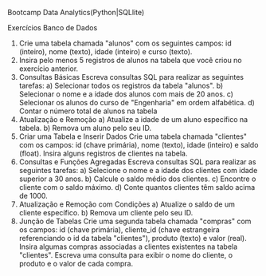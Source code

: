 Bootcamp Data Analytics(Python|SQLlite)

Exercícios Banco de Dados
1. Crie uma tabela chamada "alunos" com os seguintes campos: id
(inteiro), nome (texto), idade (inteiro) e curso (texto).
2. Insira pelo menos 5 registros de alunos na tabela que você criou no
exercício anterior.
3. Consultas Básicas
Escreva consultas SQL para realizar as seguintes tarefas:
a) Selecionar todos os registros da tabela "alunos".
b) Selecionar o nome e a idade dos alunos com mais de 20 anos.
c) Selecionar os alunos do curso de "Engenharia" em ordem
alfabética.
d) Contar o número total de alunos na tabela
4. Atualização e Remoção
a) Atualize a idade de um aluno específico na tabela.
b) Remova um aluno pelo seu ID.
5. Criar uma Tabela e Inserir Dados
Crie uma tabela chamada "clientes" com os campos: id (chave
primária), nome (texto), idade (inteiro) e saldo (float). Insira alguns
registros de clientes na tabela.
6. Consultas e Funções Agregadas
Escreva consultas SQL para realizar as seguintes tarefas:
a) Selecione o nome e a idade dos clientes com idade superior a
30 anos.
b) Calcule o saldo médio dos clientes.
c) Encontre o cliente com o saldo máximo.
d) Conte quantos clientes têm saldo acima de 1000.
7. Atualização e Remoção com Condições
a) Atualize o saldo de um cliente específico.
b) Remova um cliente pelo seu ID.
8. Junção de Tabelas
Crie uma segunda tabela chamada "compras" com os campos: id
(chave primária), cliente_id (chave estrangeira referenciando o id
da tabela "clientes"), produto (texto) e valor (real). Insira algumas
compras associadas a clientes existentes na tabela "clientes".
Escreva uma consulta para exibir o nome do cliente, o produto e o
valor de cada compra.
